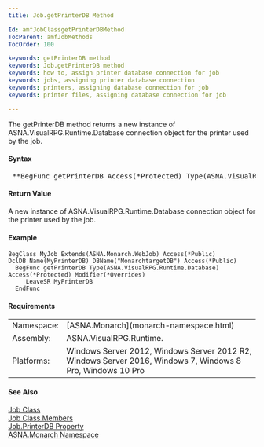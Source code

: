 ```yaml
---
title: Job.getPrinterDB Method

Id: amfJobClassgetPrinterDBMethod
TocParent: amfJobMethods
TocOrder: 100

keywords: getPrinterDB method
keywords: Job.getPrinterDB method
keywords: how to, assign printer database connection for job
keywords: jobs, assigning printer database connection
keywords: printers, assigning database connection for job
keywords: printer files, assigning database connection for job

---
```


The getPrinterDB method returns a new instance of ASNA.VisualRPG.Runtime.Database connection object for the printer used by the job.

#### Syntax
<pre class="prettyprint"> **BegFunc getPrinterDB Access(*Protected) Type(ASNA.VisualRPG.Runtime.Database)**       </pre>

#### Return Value
A new instance of ASNA.VisualRPG.Runtime.Database connection object for the printer used by the job.

#### Example
<pre class="prettyprint"><code class="language-avr">BegClass MyJob Extends(ASNA.Monarch.WebJob) Access(*Public)
DclDB Name(MyPrinterDB) DBName("MonarchtargetDB") Access(*Public)
  BegFunc getPrinterDB Type(ASNA.VisualRPG.Runtime.Database) Access(*Protected) Modifier(*Overrides)
     LeaveSR MyPrinterDB
  EndFunc      </code></pre>

<!-- start -->

#### Requirements
<table class="dttable" cellspacing="0" cellpadding="4" width="60%">
           <colgroup>
            <col width="15%" style="font-weight:bold" />
            <col width="85%" />
          </colgroup>
          <tr>
            <td>Namespace:</td>
            <td>[ASNA.Monarch](monarch-namespace.html)</td>
          </tr>
          <tr>
            <td>Assembly:</td>
            <td>ASNA.VisualRPG.Runtime.</td>
          </tr>
         <tr>
            <td>Platforms:</td>
            <td> Windows Server 2012, Windows Server 2012 R2, Windows Server 2016, Windows 7, Windows 8 Pro, Windows 10 Pro</td>
         </tr>
</table>

<!-- end -->

#### See Also
[Job Class](job-class.html) <br clear="none" /> [Job Class Members](job-members.html) <br clear="none" /> [ Job.PrinterDB Property](job-class-printer-db-property.html) <br clear="none" /> [ASNA.Monarch Namespace](monarch-namespace.html) 
